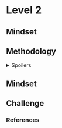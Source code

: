 # Level 2

## Mindset


## Methodology
<details>
<summary>Spoilers</summary>
  
    Bunch of hidden text inside dropdown box
</details>

## Mindset


## Challenge 

### References
